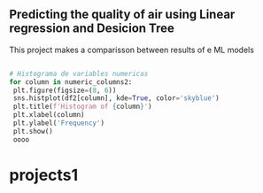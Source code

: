 ## Predicting the quality of air using  Linear regression and Desicion Tree 

This project makes a comparisson between results of e ML models


```py

# Histograma de variables numericas
for column in numeric_columns2:
 plt.figure(figsize=(8, 6))
 sns.histplot(df2[column], kde=True, color='skyblue')
 plt.title(f'Histogram of {column}')
 plt.xlabel(column)
 plt.ylabel('Frequency')
 plt.show()
 oooo
 ```
# projects1
